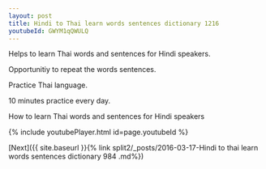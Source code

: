 ```yaml
---
layout: post
title: Hindi to Thai learn words sentences dictionary 1216 
youtubeId: GWYM1qQWULQ
---
```

 
 
Helps to learn Thai words and sentences for Hindi speakers.

Opportunitiy to repeat the words sentences. 

Practice Thai language. 
 
10 minutes practice every day. 
 
How to learn Thai words and sentences for Hindi speakers 
 
{% include youtubePlayer.html id=page.youtubeId %}
 
 
[Next]({{ site.baseurl }}{% link  split2/_posts/2016-03-17-Hindi to thai learn words sentences dictionary 984 .md%})
 

